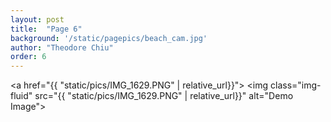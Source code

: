 ```yaml
---
layout: post
title:  "Page 6"
background: '/static/pagepics/beach_cam.jpg'
author: "Theodore Chiu"
order: 6
---
```


<a href="{{ "static/pics/IMG_1629.PNG" | relative_url}}">
	<img class="img-fluid" src="{{ "static/pics/IMG_1629.PNG" | relative_url}}" alt="Demo Image">
</a>

